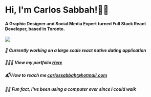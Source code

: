 # Hi, I'm Carlos Sabbah!👋🏼

#### A Graphic Designer and Social Media Expert turned Full Stack React Developer, based in Toronto.
 
![](https://github-profile-trophy.vercel.app/?username=csabbah&theme=juicyfresh&no-frame=false&no-bg=false&margin-w=4)

##### 🤳 Currently working on a large scale react native dating application
##### 👨🏽‍💻️ View my portfolio [Here](https://carlos-sabbah-portfolio.vercel.app/)
##### 📬 How to reach me carlossabbah@hotmail.com
##### 👶🏽 Fun fact, I've been using a computer ever since I could walk
